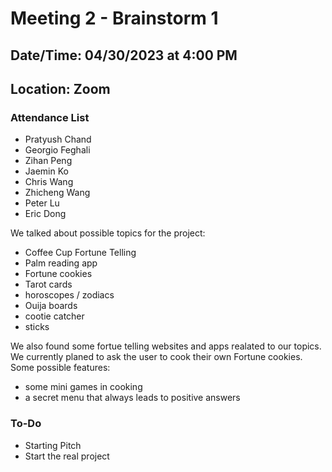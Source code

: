 # Meeting 2 - Brainstorm 1

## Date/Time: 04/30/2023 at 4:00 PM

## Location: Zoom

### Attendance List

- Pratyush Chand
- Georgio Feghali
- Zihan Peng
- Jaemin Ko
- Chris Wang
- Zhicheng Wang
- Peter Lu
- Eric Dong

We talked about possible topics for the project:

- Coffee Cup Fortune Telling
- Palm reading app
- Fortune cookies
- Tarot cards
- horoscopes / zodiacs
- Ouija boards
- cootie catcher
- sticks

We also found some fortue telling websites and apps realated to our topics.
We currently planed to ask the user to cook their own Fortune cookies.
Some possible features:

- some mini games in cooking
- a secret menu that always leads to positive answers

### To-Do

- Starting Pitch
- Start the real project
